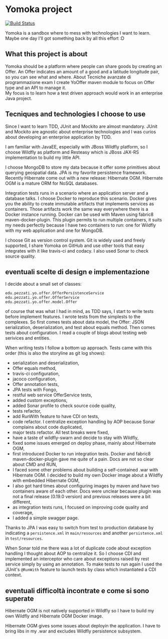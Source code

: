 Yomoka project
==============

[![Build Status](https://travis-ci.org/fpezzati/Yomoka.svg?branch=master)](https://travis-ci.org/fpezzati/Yomoka)

Yomoka is a sandbox where to mess with technologies I want to learn. Maybe one day I'll got something back by all this effort :D

What this project is about
--------------------------
Yomoka should be a platform where people can share goods by creating an Offer. An Offer indicates an amount of a good and a latitude longitude pair, so you can see what and where. About Tecniche avanzate di programmazione exam I create YoOffer maven module to focus on Offer type and an API to manage it.  
My focus is to learn how a test driven approach would work in an enterprise Java project.

Tecniques and technologies I choose to use
------------------------------------------
Since I want to learn TDD, JUnit and Mockito are almost mandatory. JUnit and Mockito are agnostic about enterprise technologies and I was curios about developing an enterprise application by TDD.

I am familiar with JavaEE, especially with JBoss Wildfly platform, so I choose Wildfly as platform and Resteasy which is JBoss JAX-RS implementation to build my little API.

I choose MongoDB to store my data because it offer some primitives about querying geospatial data. JPA is my favorite persistence framework. Recently Hibernate come out with a new release: Hibernate OGM. Hibernate OGM is a mature ORM for NoSQL databases.

Integration tests runs in a scenario where an application server and a database talks. I choose Docker to reproduce this scenario. Docker gives you the ability to create immutable artifacts that implements services as containers. Those artifacts work the same way everywhere there is a Docker instance running. Docker can be used with Maven using fabric8 maven-docker-plugin. This plugin permits to run multiple containers, it suits my needs perfectly because I have two containers to run: one for Wildfly with my web application and one for MongoDB.

I choose Git as version control system. Git is widely used and freely supported, I share Yomoka on GitHub and use other tools that easy integrates with it like travis-ci and codacy. I also used Sonar to check source quality.

eventuali scelte di design e implementazione
--------------------------------------------
I decide about a small set of classes:
```
edu.pezzati.yo.offer.OfferPersistenceService
edu.pezzati.yo.offer.OfferService
edu.pezzati.yo.offer.model.Offer
```
of course that was what I had in mind, as TDD says, I start to write tests before implement features. I wrote tests from the simplests to the complexes. So first comes tests about data model, the Offer: JSON serialization, deserialization, and test about equals method.
Then comes tests about configuration. I read a couple of blogs about testing web serivices and entities. 

When writing tests I follow a bottom up approach. Tests came with this order (this is also the storyline as git log shows):

- serialization and deserialization,
- Offer equals method,
- travis-ci configuration,
- jacoco configuration,
- Offer annotation tests,
- JPA tests with Fongo,
- restful web service OfferService tests,
- added custom exceptions,
- added Sonar profile to check source code quality,
- tests refactor,
- add RunWith feature to have CDI on tests,
- code refactor. I centralize exception handling by AOP because Sonar complains about code duplicated,
- major tests refactor. All test breaks were fixed,
- have a taste of wildfly-swarn and decide to stay with Wildfly,
- fixed some issues emerged on deploy phase, mainly about Hibernate OGM,
- first introduced Docker to run integration tests. Docker and fabric8 maven-docker-plugin gave me quite of a pain. Docs are not so clear about CMD and RUN,
- I faced some other problems about building a self-contained .war with Hibernate OGM. I decided to build my own Docker image about a Wildfly with embedded Hibernate OGM,
- I also got hard times about configuring images by maven and have two containers aware of each other. Docs were unclear because plugin was not a final release (0.19.0 version) and previous releases were a bit different,
- as integration tests runs, I focused on improving code quality and coverage,
- I added a simple swagger page.

Thanks to JPA I was easy to switch from test to production database by indicating a `persistence.xml` in `main/resources` and another `persistence.xml` in `test/resources`.

When Sonar told me there was a lot of duplicate code about exception handling I thought about AOP to centralize it. So I choose CDI and implemented an interceptor who care about exceptions raised by rest service simply by using an annotation. To make tests to run again I used the JUnit's `@RunWith` feature to launch tests by class which instantiated a CDI context.

eventuali difficoltà incontrate e come si sono superate
-------------------------------------------------------
Hibernate OGM is not natively supported in Wildfly so I have to build my own Wildfly and Hibernate OGM Docker image.

Hibernate OGM gives some issues about deployin the application. I have to bring libs in my .war and excludes Wildfly persistence subsystem.
